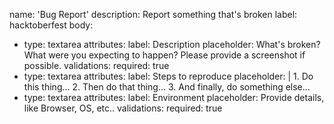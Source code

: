 name: 'Bug Report'
description: Report something that's broken
label: hacktoberfest
body:
- type: textarea
  attributes:
    label: Description
    placeholder: What's broken? What were you expecting to happen? Please provide a screenshot if possible.
  validations:
    required: true
- type: textarea
  attributes:
    label: Steps to reproduce
    placeholder: |
        1. Do this thing...
        2. Then do that thing...
        3. And finally, do something else...
- type: textarea
  attributes:
    label: Environment
    placeholder: Provide details, like Browser, OS, etc..
  validations:
    required: true
